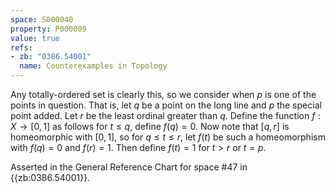 ```yaml
---
space: S000040
property: P000009
value: true
refs:
- zb: "0386.54001"
  name: Counterexamples in Topology
---
```


Any totally-ordered set is clearly this, so we consider when $p$ is one of the points in question.  That is, let $q$ be a point on the long line and $p$ the special point added.  Let $r$ be the least ordinal greater than $q$.  Define the function $f:X\to [0,1]$ as follows for $t\le q$, define $f(q)=0$.  Now note that $[q, r]$ is homeomorphic with $[0,1]$, so for $q \le t \le r$, let $f(t)$ be such a homeomorphism with $f(q)=0$ and $f(r)=1$.  Then define $f(t)=1$ for $t > r$ or $t=p$.

Asserted in the General Reference Chart for space #47 in
{{zb:0386.54001}}.
